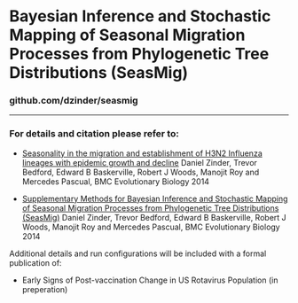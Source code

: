 # Bayesian Inference and Stochastic Mapping of Seasonal Migration Processes from Phylogenetic Tree Distributions (SeasMig)
### github.com/dzinder/seasmig

-----------------------------------------------------------------------------------------------------------
### For details and citation please refer to:
* [Seasonality in the migration and establishment of H3N2 Influenza lineages with epidemic growth and decline](https://bmcevolbiol.biomedcentral.com/articles/10.1186/s12862-014-0272-2) Daniel Zinder, Trevor Bedford, Edward B Baskerville, Robert J Woods, Manojit Roy and Mercedes Pascual, BMC Evolutionary Biology 2014

* [Supplementary Methods for Bayesian Inference and Stochastic Mapping of Seasonal Migration Processes from Phylogenetic Tree Distributions (SeasMig)](https://static-content.springer.com/esm/art%3A10.1186%2Fs12862-014-0272-2/MediaObjects/12862_2014_272_MOESM2_ESM.pdf) Daniel Zinder, Trevor Bedford, Edward B Baskerville, Robert J Woods, Manojit Roy and Mercedes Pascual, BMC Evolutionary Biology 2014

Additional details and run configurations will be included with a formal publication of:
* Early Signs of Post-vaccination Change in US Rotavirus Population (in preperation) 




